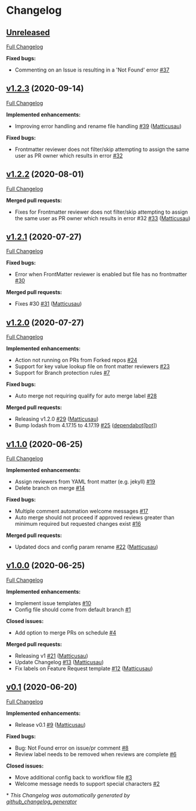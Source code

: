 # Changelog

## [Unreleased](https://github.com/matticusau/pr-helper/tree/HEAD)

[Full Changelog](https://github.com/matticusau/pr-helper/compare/v1.2.3...HEAD)

**Fixed bugs:**

- Commenting on an Issue is resulting in a 'Not Found' error [\#37](https://github.com/Matticusau/pr-helper/issues/37)

## [v1.2.3](https://github.com/matticusau/pr-helper/tree/v1.2.3) (2020-09-14)

[Full Changelog](https://github.com/matticusau/pr-helper/compare/v1.2.2...v1.2.3)

**Implemented enhancements:**

- Improving error handling and rename file handling [\#39](https://github.com/Matticusau/pr-helper/pull/39) ([Matticusau](https://github.com/Matticusau))

**Fixed bugs:**

- Frontmatter reviewer does not filter/skip attempting to assign the same user as PR owner which results in error [\#32](https://github.com/Matticusau/pr-helper/issues/32)

## [v1.2.2](https://github.com/matticusau/pr-helper/tree/v1.2.2) (2020-08-01)

[Full Changelog](https://github.com/matticusau/pr-helper/compare/v1.2.1...v1.2.2)

**Merged pull requests:**

- Fixes for Frontmatter reviewer does not filter/skip attempting to assign the same user as PR owner which results in error \#32 [\#33](https://github.com/Matticusau/pr-helper/pull/33) ([Matticusau](https://github.com/Matticusau))

## [v1.2.1](https://github.com/matticusau/pr-helper/tree/v1.2.1) (2020-07-27)

[Full Changelog](https://github.com/matticusau/pr-helper/compare/v1.2.0...v1.2.1)

**Fixed bugs:**

- Error when FrontMatter reviewer is enabled but file has no frontmatter [\#30](https://github.com/Matticusau/pr-helper/issues/30)

**Merged pull requests:**

- Fixes \#30 [\#31](https://github.com/Matticusau/pr-helper/pull/31) ([Matticusau](https://github.com/Matticusau))

## [v1.2.0](https://github.com/matticusau/pr-helper/tree/v1.2.0) (2020-07-27)

[Full Changelog](https://github.com/matticusau/pr-helper/compare/v1.1.0...v1.2.0)

**Implemented enhancements:**

- Action not running on PRs from Forked repos [\#24](https://github.com/Matticusau/pr-helper/issues/24)
- Support for key value lookup file on front matter reviewers [\#23](https://github.com/Matticusau/pr-helper/issues/23)
- Support for Branch protection rules [\#7](https://github.com/Matticusau/pr-helper/issues/7)

**Fixed bugs:**

- Auto merge not requiring qualify for auto merge label [\#28](https://github.com/Matticusau/pr-helper/issues/28)

**Merged pull requests:**

- Releasing v1.2.0 [\#29](https://github.com/Matticusau/pr-helper/pull/29) ([Matticusau](https://github.com/Matticusau))
- Bump lodash from 4.17.15 to 4.17.19 [\#25](https://github.com/Matticusau/pr-helper/pull/25) ([dependabot[bot]](https://github.com/apps/dependabot))

## [v1.1.0](https://github.com/matticusau/pr-helper/tree/v1.1.0) (2020-06-25)

[Full Changelog](https://github.com/matticusau/pr-helper/compare/v1.0.0...v1.1.0)

**Implemented enhancements:**

- Assign reviewers from YAML front matter \(e.g. jekyll\) [\#19](https://github.com/Matticusau/pr-helper/issues/19)
- Delete branch on merge [\#14](https://github.com/Matticusau/pr-helper/issues/14)

**Fixed bugs:**

- Multiple comment automation welcome messages [\#17](https://github.com/Matticusau/pr-helper/issues/17)
- Auto merge should not proceed if approved reviews greater than minimum required but requested changes exist [\#16](https://github.com/Matticusau/pr-helper/issues/16)

**Merged pull requests:**

- Updated docs and config param rename [\#22](https://github.com/Matticusau/pr-helper/pull/22) ([Matticusau](https://github.com/Matticusau))

## [v1.0.0](https://github.com/matticusau/pr-helper/tree/v1.0.0) (2020-06-25)

[Full Changelog](https://github.com/matticusau/pr-helper/compare/v0.1...v1.0.0)

**Implemented enhancements:**

- Implement issue templates [\#10](https://github.com/Matticusau/pr-helper/issues/10)
- Config file should come from default branch [\#1](https://github.com/Matticusau/pr-helper/issues/1)

**Closed issues:**

- Add option to merge PRs on schedule [\#4](https://github.com/Matticusau/pr-helper/issues/4)

**Merged pull requests:**

- Releasing v1 [\#21](https://github.com/Matticusau/pr-helper/pull/21) ([Matticusau](https://github.com/Matticusau))
- Update Changelog [\#13](https://github.com/Matticusau/pr-helper/pull/13) ([Matticusau](https://github.com/Matticusau))
- Fix labels on Feature Request template [\#12](https://github.com/Matticusau/pr-helper/pull/12) ([Matticusau](https://github.com/Matticusau))

## [v0.1](https://github.com/matticusau/pr-helper/tree/v0.1) (2020-06-20)

[Full Changelog](https://github.com/matticusau/pr-helper/compare/37ebf728140f171cdf3adaae799d27975612e095...v0.1)

**Implemented enhancements:**

- Release v0.1 [\#9](https://github.com/Matticusau/pr-helper/pull/9) ([Matticusau](https://github.com/Matticusau))

**Fixed bugs:**

- Bug: Not Found error on issue/pr comment [\#8](https://github.com/Matticusau/pr-helper/issues/8)
- Review label needs to be removed when reviews are complete [\#6](https://github.com/Matticusau/pr-helper/issues/6)

**Closed issues:**

- Move additional config back to workflow file [\#3](https://github.com/Matticusau/pr-helper/issues/3)
- Welcome message needs to support special characters [\#2](https://github.com/Matticusau/pr-helper/issues/2)



\* *This Changelog was automatically generated by [github_changelog_generator](https://github.com/github-changelog-generator/github-changelog-generator)*
